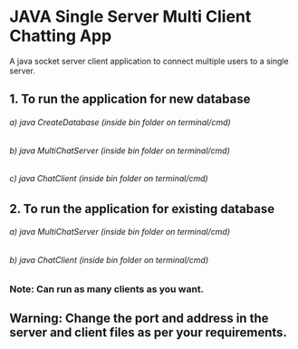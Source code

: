 # JAVA Single Server Multi Client Chatting App
A java socket server client application to connect multiple users to a single server.

## 1. To run the application for new database
###### a) *java CreateDatabase (inside bin folder on terminal/cmd)*
###### b) *java MultiChatServer (inside bin folder on terminal/cmd)*
###### c) *java ChatClient (inside bin folder on terminal/cmd)*

## 2. To run the application for existing database
###### a) *java MultiChatServer (inside bin folder on terminal/cmd)*
###### b) *java ChatClient (inside bin folder on terminal/cmd)*


### Note: Can run as many clients as you want. 
## Warning: Change the port and address in the server and client files as per your requirements.

